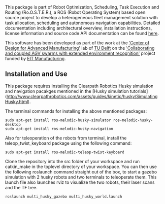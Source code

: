 This package is part of Robot Optimization, Scheduling, Task Execution and Routing (Ro.O.S.T.E.R.), a ROS (Robot Operating System) based open source project to develop a heterogeneous fleet management solution
with task allocation, scheduling and autonomous navigation capabilities. Detailed documentation including architectural overview, installation instructions, license information and source code API documentation can be found [here](https://rooster-fleet-management.github.io/rooster_fleet_manager/).
 
This software has been developed as part of the work at
the ['Center of Design for Advanced Manufacturing'](https://www.tudelft.nl/en/ide/research/research-labs/center-of-design-for-advanced-manufacturing/) lab of [TU Delft](https://www.tudelft.nl/en/)
on the ['Collaborating and coupled AGV swarms with extended environment recognition'](https://eitmanufacturing.eu/collaborating-and-coupled-agv-swarms-with-extended-environment-recognition/)  project
funded by [EIT Manufacturing](<https://eitmanufacturing.eu/>).

## Installation and Use
This package requires installing the Clearpath Robotics Husky simulation and navigation pacakges mentioned in the [Husky simulation tutorials] (http://www.clearpathrobotics.com/assets/guides/kinetic/husky/SimulatingHusky.html). 

The terminal commands for installing the above mentioned packages: 
```console
sudo apt-get install ros-melodic-husky-simulator ros-melodic-husky-desktop
sudo apt-get install ros-melodic-husky-navigation
```
Also for teleoperation of the robots from terminal, install the teleop_twist_keyboard package using the following command:
```console
sudo apt-get install ros-melodic-teleop-twist-keyboard
```
Clone the repository into the src folder of your workspace and run catkin_make in the toplevel directory of your workspace. You can then use the following roslaunch command straight out of the box, to start a gazebo simulation with 2 husky robots and two terminals to teleoperate them. This launch file also launches rviz to visualize the two robots, their laser scans and the TF tree.
```console
roslaunch multi_husky_gazebo multi_husky_world.launch